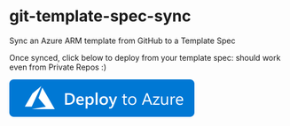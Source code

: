 # git-template-spec-sync
Sync an Azure ARM template from GitHub to a Template Spec

Once synced, click below to deploy from your template spec: should work even from Private Repos :)

[![Deploy To Azure](https://raw.githubusercontent.com/Azure/azure-quickstart-templates/master/1-CONTRIBUTION-GUIDE/images/deploytoazure.svg?sanitize=true)](https://portal.azure.com/#create/Microsoft.Template/templateSpecVersionId/%2fsubscriptions%2f185f2a38-5bb3-4463-931e-22c30a35314e%2fresourceGroups%2ftemplate-specs-uks%2fproviders%2fMicrosoft.Resources%2ftemplateSpecs%2fdeploy-storage%2fversions%2f1.0.1)